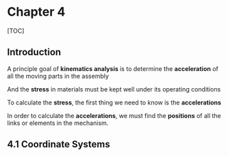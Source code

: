 # Chapter 4

[TOC]

## Introduction

A principle goal of **kinematics analysis** is to determine the **acceleration** of all the moving parts in the assembly

And the **stress** in materials must be kept well under its operating conditions

To calculate the **stress**, the first thing we need to know is the **accelerations**

In order to calculate the **accelerations**, we must find the **positions** of all the links or elements in the mechanism.

## 4.1 Coordinate Systems

